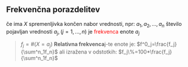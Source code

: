 ## Frekvenčna porazdelitev
če ima $X$ spremenljivka končen nabor vrednosti, npr: $a_1,a_2,...,a_n$
število pojavljan vrednosti $a_j,(j=1,...,n)$ je <span style="color:red">frekvenca</span> enote $a_j$
>$f_j=\#(X=a_j)$
**Relativna frekvenca**j-te enote je:
>$f^0_j=\frac{f_j}{\sum^n_1f_n}$
>ali izražena v odstotkih:
>$f_j\%=100*\frac{f_j}{\sum^n_1f_n}$